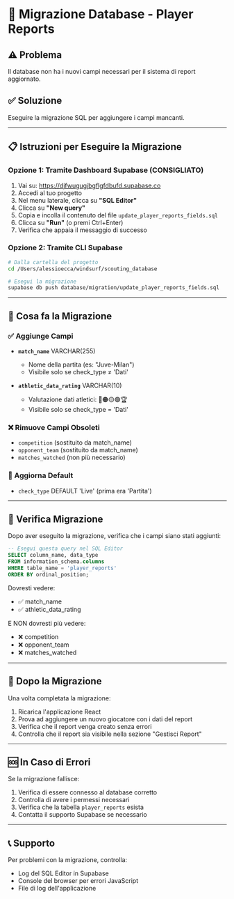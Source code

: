 # 🔄 Migrazione Database - Player Reports

## ⚠️ Problema
Il database non ha i nuovi campi necessari per il sistema di report aggiornato.

## ✅ Soluzione
Eseguire la migrazione SQL per aggiungere i campi mancanti.

---

## 📋 Istruzioni per Eseguire la Migrazione

### Opzione 1: Tramite Dashboard Supabase (CONSIGLIATO)

1. Vai su: https://djfwugugjbgflgfdbufd.supabase.co
2. Accedi al tuo progetto
3. Nel menu laterale, clicca su **"SQL Editor"**
4. Clicca su **"New query"**
5. Copia e incolla il contenuto del file `update_player_reports_fields.sql`
6. Clicca su **"Run"** (o premi Ctrl+Enter)
7. Verifica che appaia il messaggio di successo

### Opzione 2: Tramite CLI Supabase

```bash
# Dalla cartella del progetto
cd /Users/alessioecca/windsurf/scouting_database

# Esegui la migrazione
supabase db push database/migration/update_player_reports_fields.sql
```

---

## 📝 Cosa fa la Migrazione

### ✅ Aggiunge Campi

- **`match_name`** VARCHAR(255)
  - Nome della partita (es: "Juve-Milan")
  - Visibile solo se check_type ≠ 'Dati'

- **`athletic_data_rating`** VARCHAR(10)
  - Valutazione dati atletici: 🔴🟠🟡🟢🏆
  - Visibile solo se check_type = 'Dati'

### ❌ Rimuove Campi Obsoleti

- `competition` (sostituito da match_name)
- `opponent_team` (sostituito da match_name)
- `matches_watched` (non più necessario)

### 🔄 Aggiorna Default

- `check_type` DEFAULT 'Live' (prima era 'Partita')

---

## 🧪 Verifica Migrazione

Dopo aver eseguito la migrazione, verifica che i campi siano stati aggiunti:

```sql
-- Esegui questa query nel SQL Editor
SELECT column_name, data_type 
FROM information_schema.columns 
WHERE table_name = 'player_reports'
ORDER BY ordinal_position;
```

Dovresti vedere:
- ✅ match_name
- ✅ athletic_data_rating

E NON dovresti più vedere:
- ❌ competition
- ❌ opponent_team
- ❌ matches_watched

---

## 🎯 Dopo la Migrazione

Una volta completata la migrazione:

1. Ricarica l'applicazione React
2. Prova ad aggiungere un nuovo giocatore con i dati del report
3. Verifica che il report venga creato senza errori
4. Controlla che il report sia visibile nella sezione "Gestisci Report"

---

## 🆘 In Caso di Errori

Se la migrazione fallisce:

1. Verifica di essere connesso al database corretto
2. Controlla di avere i permessi necessari
3. Verifica che la tabella `player_reports` esista
4. Contatta il supporto Supabase se necessario

---

## 📞 Supporto

Per problemi con la migrazione, controlla:
- Log del SQL Editor in Supabase
- Console del browser per errori JavaScript
- File di log dell'applicazione
